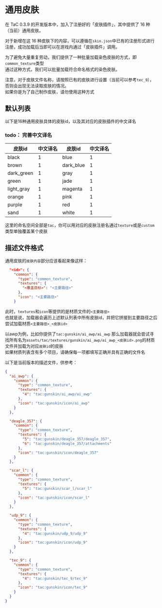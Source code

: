 <style>
  table:{
    margin-left: 0.1%
  }
</style>
# 通用皮肤
在 TaC 0.3.9 的开发版本中，加入了注册好的「皮肤插件」，其中提供了 16 种（当前）通用皮肤。

对于新增在这 16 种皮肤下的内容，可以遵循在`skin.json`中已有的注册形式进行注册，成功加载后当即可以在游戏内通过「皮肤插件」调用。

为了避免大量重复劳动，我们提供了一种批量加载染色皮肤的方式，即`common_texture`类型  
通过这种方式，我们可以批量加载符合命名格式的染色皮肤。

注意，对于皮肤文件名称，请按照已有的皮肤进行设置（当前可以参考`tec_9`），否则会出现无法读取皮肤的情况。  
如果你是为了自己制作皮肤，请勿使用这种方式    
## 默认列表
以下是16种通用皮肤具体的皮肤id，以及其对应的皮肤插件的中文译名  
### todo： 完善中文译名
|皮肤id     |中文译名|皮肤id    |中文译名|  
|-----------|-------|----------|--------|  
|black      |1      |blue      |1       |  
|brown      |1      |dark_blue |1       |  
|dark_green |1      |gray      |1       |  
|green      |1      |jade      |1       |  
|light_gray |1      |magenta   |1       |  
|orange     |1      |pink      |1       |  
|purple     |1      |red       |1       |  
|sand       |1      |white     |1       |  

这里的命名空间全部是`tac`，你可以用对应的皮肤注册名通过`texture`或是`custom`类型单独覆盖某个皮肤
## 描述文件格式
通用皮肤的`皮肤内容`部分应该看起来像这样：
```json
  "<id>": {
    "common": {
      "type": "common_texture",
      "textures": {
        "<覆盖目标>": "<主要路径>"
      },
      "icon": "<主要路径>"
    }
```
此时，`textures`和`icon`等提供的是材质文件的`<主要路径>`  
也就是说，加载器会遍历上述默认列表中所有皮肤id，并把它拼接到主要路径之后尝试加载材质`<主要路径>_<皮肤id>`  

以awp为例，比如你提供了`tac:gunskin/ai_awp/ai_awp`
那么加载器就会尝试寻找所有名为`assets/tac/textures/gunskin/ai_awp/ai_awp_<皮肤id>.png`的材质文件并加载为对应`皮肤id`的皮肤  
如果材质列表含有多个项目，请确保每一项都填写正确并具有正确的文件名

以下是当前版本的描述文件，供参考：
```json
{
  "ai_awp": {
    "common": {
      "type": "common_texture",
      "textures": {
        "4": "tac:gunskin/ai_awp/ai_awp"
      },
      "icon": "tac:gunskin/icon/ai_awp"
    }
  },

  "deagle_357": {
    "common": {
      "type": "common_texture",
      "textures": {
        "5": "tac:gunskin/deagle_357/deagle_357",
        "6": "tac:gunskin/deagle_357/attachments"
      },
      "icon": "tac:gunskin/icon/deagle_357"
    }
  },

  "scar_l": {
    "common": {
      "type": "common_texture",
      "textures": {
        "5": "tac:gunskin/scar_l/scar_l"
      },
      "icon": "tac:gunskin/icon/scar_l"
    }
  },

  "udp_9": {
    "common": {
      "type": "common_texture",
      "textures": {
        "4": "tac:gunskin/udp_9/udp_9"
      },
      "icon": "tac:gunskin/icon/udp_9"
    }
  },

  "tec_9": {
    "common": {
      "type": "common_texture",
      "textures": {
        "4": "tac:gunskin/tec_9/tec_9"
      },
      "icon": "tac:gunskin/icon/tec_9"
    }
  }
}
```